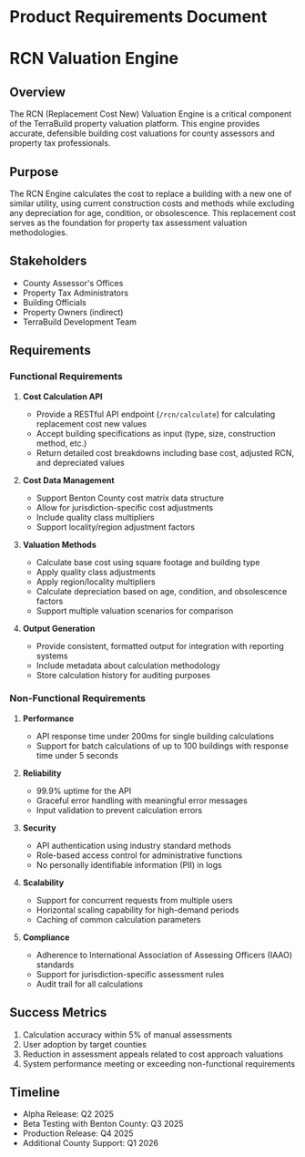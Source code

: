 # Product Requirements Document
# RCN Valuation Engine

## Overview

The RCN (Replacement Cost New) Valuation Engine is a critical component of the TerraBuild property valuation platform. This engine provides accurate, defensible building cost valuations for county assessors and property tax professionals.

## Purpose

The RCN Engine calculates the cost to replace a building with a new one of similar utility, using current construction costs and methods while excluding any depreciation for age, condition, or obsolescence. This replacement cost serves as the foundation for property tax assessment valuation methodologies.

## Stakeholders

- County Assessor's Offices
- Property Tax Administrators
- Building Officials
- Property Owners (indirect)
- TerraBuild Development Team

## Requirements

### Functional Requirements

1. **Cost Calculation API**
   - Provide a RESTful API endpoint (`/rcn/calculate`) for calculating replacement cost new values
   - Accept building specifications as input (type, size, construction method, etc.)
   - Return detailed cost breakdowns including base cost, adjusted RCN, and depreciated values

2. **Cost Data Management**
   - Support Benton County cost matrix data structure
   - Allow for jurisdiction-specific cost adjustments
   - Include quality class multipliers
   - Support locality/region adjustment factors

3. **Valuation Methods**
   - Calculate base cost using square footage and building type
   - Apply quality class adjustments
   - Apply region/locality multipliers
   - Calculate depreciation based on age, condition, and obsolescence factors
   - Support multiple valuation scenarios for comparison

4. **Output Generation**
   - Provide consistent, formatted output for integration with reporting systems
   - Include metadata about calculation methodology
   - Store calculation history for auditing purposes

### Non-Functional Requirements

1. **Performance**
   - API response time under 200ms for single building calculations
   - Support for batch calculations of up to 100 buildings with response time under 5 seconds

2. **Reliability**
   - 99.9% uptime for the API
   - Graceful error handling with meaningful error messages
   - Input validation to prevent calculation errors

3. **Security**
   - API authentication using industry standard methods
   - Role-based access control for administrative functions
   - No personally identifiable information (PII) in logs

4. **Scalability**
   - Support for concurrent requests from multiple users
   - Horizontal scaling capability for high-demand periods
   - Caching of common calculation parameters

5. **Compliance**
   - Adherence to International Association of Assessing Officers (IAAO) standards
   - Support for jurisdiction-specific assessment rules
   - Audit trail for all calculations

## Success Metrics

1. Calculation accuracy within 5% of manual assessments
2. User adoption by target counties
3. Reduction in assessment appeals related to cost approach valuations
4. System performance meeting or exceeding non-functional requirements

## Timeline

- Alpha Release: Q2 2025
- Beta Testing with Benton County: Q3 2025
- Production Release: Q4 2025
- Additional County Support: Q1 2026